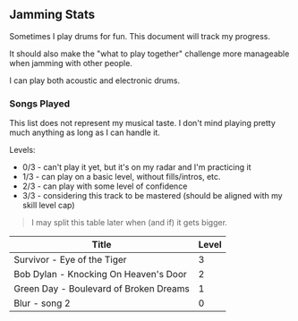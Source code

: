 
## Jamming Stats

Sometimes I play drums for fun. This document will track my progress.

It should also make the "what to play together" challenge more manageable when jamming with other people.

I can play both acoustic and electronic drums.

### Songs Played

This list does not represent my musical taste. I don't mind playing pretty much anything as long as I can handle it.

Levels:

* 0/3 - can't play it yet, but it's on my radar and I'm practicing it
* 1/3 - can play on a basic level, without fills/intros, etc.
* 2/3 - can play with some level of confidence
* 3/3 - considering this track to be mastered (should be aligned with my skill level cap)

> I may split this table later when (and if) it gets bigger.

| Title | Level |
|---|---|
| Survivor - Eye of the Tiger | 3 |
| Bob Dylan - Knocking On Heaven's Door | 2 |
| Green Day - Boulevard of Broken Dreams | 1 |
| Blur - song 2 | 0 |
